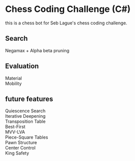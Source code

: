 # Chess Coding Challenge (C#) 
this is a chess bot for Seb Lague's chess coding challenge.

## Search
Negamax + Alpha beta pruning

## Evaluation
Material  
Mobility

## future features
Quiescence Search  
Iterative Deepening  
Transposition Table  
Best-First  
MVV-LVA  
Piece-Square Tables  
Pawn Structure  
Center Control  
King Safety  
